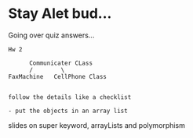 # Stay Alet bud...

Going over quiz answers...

```
Hw 2

      Communicater CLass
      /        \
FaxMachine   CellPhone Class


follow the details like a checklist

- put the objects in an array list
```

slides on super keyword, arrayLists and polymorphism

